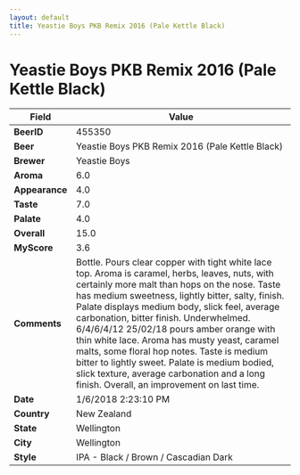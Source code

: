 ```yaml
---
layout: default
title: Yeastie Boys PKB Remix 2016 (Pale Kettle Black)
---
```


# Yeastie Boys PKB Remix 2016 (Pale Kettle Black)

| Field         | Value     |
|---------------|-----------|
| **BeerID** | 455350 |
| **Beer** | Yeastie Boys PKB Remix 2016 (Pale Kettle Black) |
| **Brewer** | Yeastie Boys |
| **Aroma** | 6.0 |
| **Appearance** | 4.0 |
| **Taste** | 7.0 |
| **Palate** | 4.0 |
| **Overall** | 15.0 |
| **MyScore** | 3.6 |
| **Comments** | Bottle. Pours clear copper with tight white lace top. Aroma is caramel, herbs, leaves, nuts, with certainly more malt than hops on the nose. Taste has medium sweetness, lightly bitter, salty, finish. Palate displays medium body, slick feel, average carbonation, bitter finish. Underwhelmed. 6/4/6/4/12 25/02/18 pours amber orange with thin white lace.  Aroma has musty yeast, caramel malts, some floral hop notes. Taste is medium bitter to lightly sweet. Palate is medium bodied, slick texture, average carbonation and a long finish. Overall, an improvement on last time.  |
| **Date** | 1/6/2018 2:23:10 PM |
| **Country** | New Zealand |
| **State** | Wellington |
| **City** | Wellington |
| **Style** | IPA - Black / Brown / Cascadian Dark |
